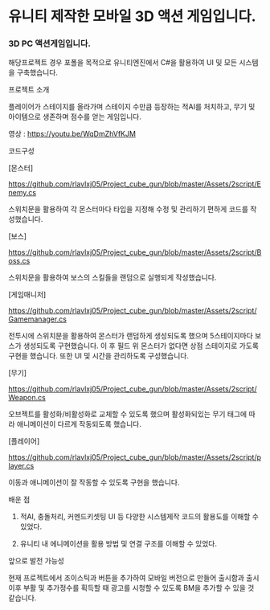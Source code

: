 # 유니티 제작한 모바일 3D 액션 게임입니다.

### 3D PC 액션게임입니다.

해당프로젝트 경우 포폴을 목적으로 유니티엔진에서 C#을 활용하여 UI 및 모든 시스템을 구축했습니다.

프로젝트 소개

플레이어가 스테이지를 올라가며 스테이지 수만큼 등장하는 적AI를 처치하고, 무기 및 아이템으로 생존하며 점수를 얻는 게임입니다.

영상 : https://youtu.be/WqDmZhVfKJM

코드구성

[몬스터]

https://github.com/rlavlxj05/Project_cube_gun/blob/master/Assets/2script/Enemy.cs

스위치문을 활용하여 각 몬스터마다 타입을 지정해 수정 및 관리하기 편하게 코드를 작성했습니다.

[보스]

https://github.com/rlavlxj05/Project_cube_gun/blob/master/Assets/2script/Boss.cs

스위치문을 활용하여 보스의 스킬들을 랜덤으로 실행되게 작성했습니다.

[게임매니저]

https://github.com/rlavlxj05/Project_cube_gun/blob/master/Assets/2script/Gamemanager.cs

전투시에 스위치문을 활용하여 몬스터가 랜덤하게 생성되도록 했으며 5스테이지마다 보스가 생성되도록 구현했습니다. 이 후 필드 위 몬스터가 없다면 상점 스테이지로 가도록 구현을 했습니다. 또한 UI 및 시간을 관리하도록 구성했습니다.


[무기]

https://github.com/rlavlxj05/Project_cube_gun/blob/master/Assets/2script/Weapon.cs

오브젝트를 활성화/비활성화로 교체할 수 있도록 했으며 활성화되있는 무기 태그에 따라 애니메이션이 다르게 작동되도록 했습니다.

[플레이어]

https://github.com/rlavlxj05/Project_cube_gun/blob/master/Assets/2script/player.cs

이동과 애니메이션이 잘 작동할 수 있도록 구현을 했습니다.

배운 점

1. 적AI, 충돌처리, 커멘드키셋팅 UI 등 다양한 시스템제작 코드의 활용도를 이해할 수 있었다.

2. 유니티 내 에니메이션을 활용 방법 및 연결 구조를 이해할 수 있었다.

앞으로 발전 가능성

현재 프로젝트에서 조이스틱과 버튼을 추가하여 모바일 버전으로 만들어 출시함과 출시 이후 부활 및 추가정수를 획득할 때 광고를 시청할 수 있도록 BM을 추가할 수 있을 것 같습니다.
